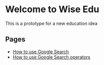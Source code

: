 # Welcome to Wise Edu

This is a prototype for a new education idea

## Pages
* [How to use Google Search](/google-search.md)
* [How to use Google Search operators](/google-search-operators.md)
